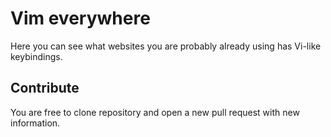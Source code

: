 # Vim everywhere

Here you can see what websites you are probably already using has Vi-like keybindings.

## Contribute

You are free to clone repository and open a new pull request with new information.
